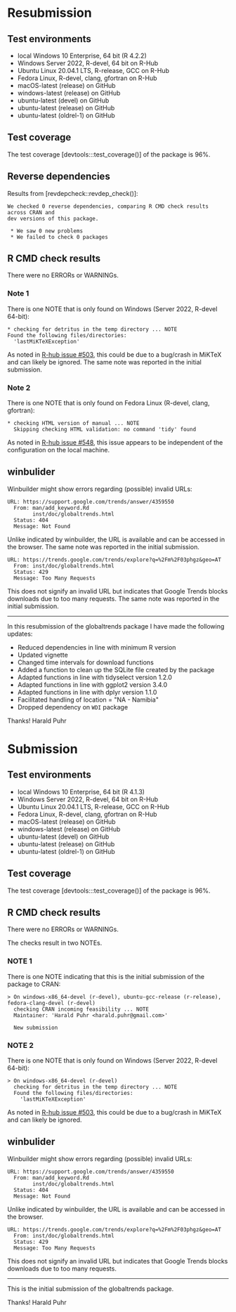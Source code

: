 # Resubmission

## Test environments
* local Windows 10 Enterprise, 64 bit (R 4.2.2)
* Windows Server 2022, R-devel, 64 bit on R-Hub
* Ubuntu Linux 20.04.1 LTS, R-release, GCC on R-Hub
* Fedora Linux, R-devel, clang, gfortran on R-Hub
* macOS-latest (release) on GitHub
* windows-latest (release) on GitHub
* ubuntu-latest (devel) on GitHub
* ubuntu-latest (release) on GitHub
* ubuntu-latest (oldrel-1) on GitHub

## Test coverage
The test coverage [devtools:::test_coverage()] of the package is 96%.

## Reverse dependencies
Results from [revdepcheck::revdep_check()]:

```
We checked 0 reverse dependencies, comparing R CMD check results across CRAN and
dev versions of this package.

 * We saw 0 new problems
 * We failed to check 0 packages
```

## R CMD check results
There were no ERRORs or WARNINGs. 

### Note 1
There is one NOTE that is only found on Windows (Server 2022, R-devel 64-bit):

```
* checking for detritus in the temp directory ... NOTE
Found the following files/directories:
  'lastMiKTeXException'
```

As noted in [R-hub issue #503](https://github.com/r-hub/rhub/issues/503), this
could be due to a bug/crash in MiKTeX and can likely be ignored. The same note
was reported in the initial submission.

### Note 2
There is one NOTE that is only found on Fedora Linux (R-devel, clang, gfortran):

```
* checking HTML version of manual ... NOTE
  Skipping checking HTML validation: no command 'tidy' found
```

As noted in [R-hub issue #548](https://github.com/r-hub/rhub/issues/548), this
issue appears to be independent of the configuration on the local machine.

## winbulider
Winbuilder might show errors regarding (possible) invalid URLs:

```
URL: https://support.google.com/trends/answer/4359550
  From: man/add_keyword.Rd
        inst/doc/globaltrends.html
  Status: 404
  Message: Not Found
```

Unlike indicated by winbuilder, the URL is available and can be accessed in the
browser. The same note was reported in the initial submission.

```
URL: https://trends.google.com/trends/explore?q=%2Fm%2F03phgz&geo=AT
  From: inst/doc/globaltrends.html
  Status: 429
  Message: Too Many Requests
```

This does not signify an invalid URL but indicates that Google Trends blocks
downloads due to too many requests.  The same note was reported in the initial
submission.

---

In this resubmission of the globaltrends package I have made the following updates:

* Reduced dependencies in line with minimum R version
* Updated vignette
* Changed time intervals for download functions
* Added a function to clean up the SQLite file created by the package
* Adapted functions in line with tidyselect version 1.2.0
* Adapted functions in line with ggplot2 version 3.4.0
* Adapted functions in line with dplyr version 1.1.0
* Facilitated handling of location = "NA - Namibia"
* Dropped dependency on `WDI` package

Thanks!
Harald Puhr

# Submission

## Test environments
* local Windows 10 Enterprise, 64 bit (R 4.1.3)
* Windows Server 2022, R-devel, 64 bit on R-Hub
* Ubuntu Linux 20.04.1 LTS, R-release, GCC on R-Hub
* Fedora Linux, R-devel, clang, gfortran on R-Hub
* macOS-latest (release) on GitHub
* windows-latest (release) on GitHub
* ubuntu-latest (devel) on GitHub
* ubuntu-latest (release) on GitHub
* ubuntu-latest (oldrel-1) on GitHub

## Test coverage
The test coverage [devtools:::test_coverage()] of the package is 96%.

## R CMD check results
There were no ERRORs or WARNINGs. 

The checks result in two NOTEs.

### NOTE 1
There is one NOTE indicating that this is the initial submission of the package to CRAN:

```
> On windows-x86_64-devel (r-devel), ubuntu-gcc-release (r-release), fedora-clang-devel (r-devel)
  checking CRAN incoming feasibility ... NOTE
  Maintainer: 'Harald Puhr <harald.puhr@gmail.com>'
  
  New submission
```

### NOTE 2
There is one NOTE that is only found on Windows (Server 2022, R-devel 64-bit): 

```
> On windows-x86_64-devel (r-devel)
  checking for detritus in the temp directory ... NOTE
  Found the following files/directories:
    'lastMiKTeXException'
```
As noted in [R-hub issue #503](https://github.com/r-hub/rhub/issues/503), this could be due to a bug/crash in MiKTeX and can likely be ignored.

## winbulider
Winbuilder might show errors regarding (possible) invalid URLs:

```
URL: https://support.google.com/trends/answer/4359550
  From: man/add_keyword.Rd
        inst/doc/globaltrends.html
  Status: 404
  Message: Not Found
```

Unlike indicated by winbuilder, the URL is available and can be accessed in the browser.

```
URL: https://trends.google.com/trends/explore?q=%2Fm%2F03phgz&geo=AT
  From: inst/doc/globaltrends.html
  Status: 429
  Message: Too Many Requests
```

This does not signify an invalid URL but indicates that Google Trends blocks downloads due to too many requests.

---

This is the initial submission of the globaltrends package.


Thanks!
Harald Puhr
